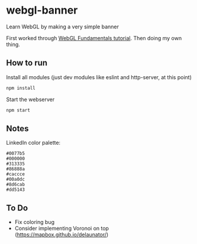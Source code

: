 # webgl-banner

Learn WebGL by making a very simple banner

First worked through [WebGL Fundamentals tutorial](https://webglfundamentals.org/webgl/lessons/webgl-fundamentals.html). Then doing my own thing.

## How to run

Install all modules (just dev modules like eslint and http-server, at this point)

```sh
npm install
```

Start the webserver

```sh
npm start
```

## Notes

LinkedIn color palette:

```text
#0077b5
#000000
#313335
#86888a
#caccce
#00a0dc
#8d6cab
#dd5143
```

## To Do

- Fix coloring bug
- Consider implementing Voronoi on top (https://mapbox.github.io/delaunator/)
